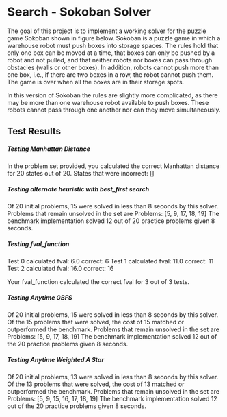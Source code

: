 # Search - Sokoban Solver

The goal of this project is to implement a working solver for the puzzle game Sokoban shown in figure below. Sokoban is a puzzle game in which a warehouse robot must push boxes into storage spaces. The rules hold that only one box can be moved at a time, that boxes can only be pushed by a robot and not pulled, and that neither robots nor boxes can pass through obstacles (walls or other boxes). In addition, robots cannot push more than one box, i.e., if there are two boxes in a row, the robot cannot push them. The game is over when all the boxes are in their storage spots.

In this version of Sokoban the rules are slightly more complicated, as there may be more than one warehouse robot available to push boxes. These robots cannot pass through one another nor can they move simultaneously.

## Test Results

##### Testing Manhattan Distance
In the problem set provided, you calculated the correct Manhattan distance for 20 states out of 20.
States that were incorrect: []

##### Testing alternate heuristic with best_first search
Of 20 initial problems, 15 were solved in less than 8 seconds by this solver.
Problems that remain unsolved in the set are Problems: [5, 9, 17, 18, 19]
The benchmark implementation solved 12 out of 20 practice problems given 8 seconds.

##### Testing fval_function
Test 0 calculated fval: 6.0 correct: 6
Test 1 calculated fval: 11.0 correct: 11
Test 2 calculated fval: 16.0 correct: 16

Your fval_function calculated the correct fval for 3 out of 3 tests.

##### Testing Anytime GBFS
Of 20 initial problems, 15 were solved in less than 8 seconds by this solver.
Of the 15 problems that were solved, the cost of 15 matched or outperformed the benchmark.
Problems that remain unsolved in the set are Problems: [5, 9, 17, 18, 19]
The benchmark implementation solved 12 out of the 20 practice problems given 8 seconds.

##### Testing Anytime Weighted A Star
Of 20 initial problems, 13 were solved in less than 8 seconds by this solver.
Of the 13 problems that were solved, the cost of 13 matched or outperformed the benchmark.
Problems that remain unsolved in the set are Problems: [5, 9, 15, 16, 17, 18, 19]
The benchmark implementation solved 12 out of the 20 practice problems given 8 seconds.